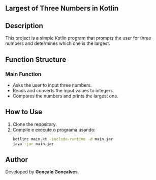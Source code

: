 ## **Largest of Three Numbers in Kotlin**  

## **Description**  

This project is a simple Kotlin program that prompts the user for three numbers and determines which one is the largest.  

## **Function Structure**  

### **Main Function**  
- Asks the user to input three numbers.  
- Reads and converts the input values to integers.  
- Compares the numbers and prints the largest one.  

## **How to Use**  

1. Clone the repository.  
2. Compile e execute o programa usando:  
   ```bash
   kotlinc main.kt -include-runtime -d main.jar
   java -jar main.jar

## **Author**

Developed by **Gonçalo Gonçalves**.
